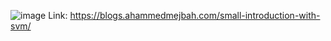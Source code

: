 ![image](https://github.com/ahammadmejbah/Small-Introduction-With-SVM/assets/56669333/d55a6794-9482-4bd5-87a1-dd49a86ee9dc)
Link: https://blogs.ahammedmejbah.com/small-introduction-with-svm/

